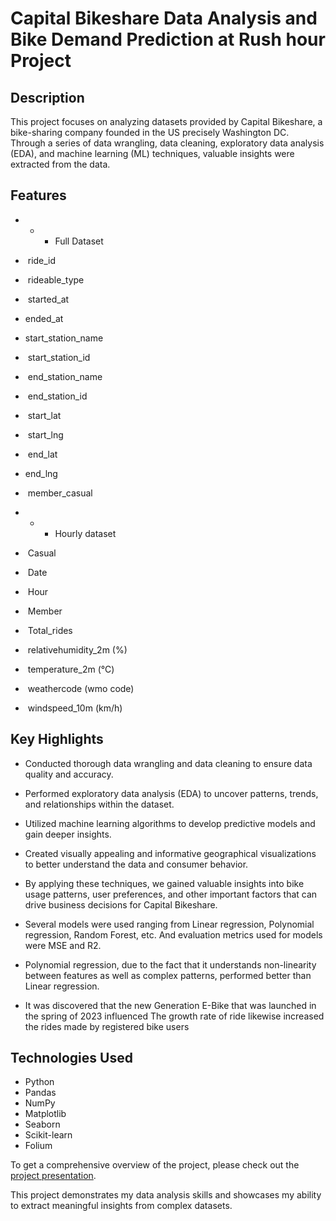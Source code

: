 ﻿# Capital Bikeshare Data Analysis and Bike Demand Prediction at Rush hour Project
## Description
This project focuses on analyzing datasets provided by Capital Bikeshare, a bike-sharing company founded in the US precisely Washington DC. Through a series of data wrangling, data cleaning, exploratory data analysis (EDA), and machine learning (ML) techniques, valuable insights were extracted from the data.

## Features
* * * Full Dataset
*  ride_id 
*  rideable_type       
*  started_at        
* ended_at          
* start_station_name  
*  start_station_id   
*  end_station_name    
*  end_station_id     
*  start_lat          
*  start_lng           
*  end_lat            
* end_lng            
*  member_casual

* * *  Hourly dataset
*  Casual                   
*  Date                   
*  Hour                   
*  Member                   
*  Total_rides             
*  relativehumidity_2m (%)  
*  temperature_2m (°C)      
*  weathercode (wmo code)  
*  windspeed_10m (km/h)    

## Key Highlights
+  Conducted thorough data wrangling and data cleaning to ensure data quality and accuracy.
* Performed exploratory data analysis (EDA) to uncover patterns, trends, and relationships within the dataset.
*  Utilized machine learning algorithms to develop predictive models and gain deeper insights.
*  Created visually appealing and informative geographical visualizations to better understand the data and consumer behavior.
*  By applying these techniques, we gained valuable insights into bike usage patterns, user preferences, and other important factors that can drive business decisions for Capital Bikeshare.
*  Several models were used ranging from Linear regression, Polynomial regression, Random Forest, etc. And evaluation metrics used for models were MSE and R2.
* Polynomial regression, due to the fact that it understands non-linearity between features as well as complex patterns, performed better than Linear regression.  

* It was discovered that the new Generation E-Bike that was launched  in the spring of 2023 influenced The growth rate of ride likewise increased the rides made by registered bike users

## Technologies Used
* Python
* Pandas
* NumPy
* Matplotlib
* Seaborn
* Scikit-learn
* Folium

To get a comprehensive overview of the project, please check out the  [project presentation](https://docs.google.com/presentation/d/1kvWOGQSZ04IUHdVVxFs-Db3Gg_gzNyMzIqazjzGdLbg/edit?usp=drive_link).

This project demonstrates my data analysis skills and showcases my ability to extract meaningful insights from complex datasets.
